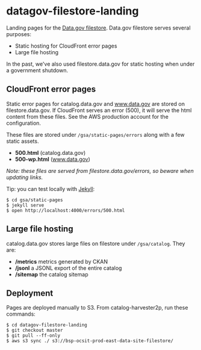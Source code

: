 # datagov-filestore-landing

Landing pages for the [Data.gov filestore](https://filestore.data.gov/).
Data.gov filestore serves several purposes:

- Static hosting for CloudFront error pages
- Large file hosting

In the past, we've also used filestore.data.gov for static hosting when under
a government shutdown.


## CloudFront error pages

Static error pages for catalog.data.gov and www.data.gov are stored on
filestore.data.gov. If CloudFront serves an error (500), it will serve the html
content from these files. See the AWS production account for the configuration.

These files are stored under `/gsa/static-pages/errors` along with a few static
assets.

- **500.html** (catalog.data.gov)
- **500-wp.html** (www.data.gov)

_Note: these files are served from filestore.data.gov/errors, so beware when
updating links._

Tip: you can test locally with [Jekyll](https://jekyllrb.com/):

    $ cd gsa/static-pages
    $ jekyll serve
    $ open http://localhost:4000/errors/500.html


## Large file hosting

catalog.data.gov stores large files on filestore under `/gsa/catalog`. They are:

- **/metrics** metrics generated by CKAN
- **/jsonl** a JSONL export of the entire catalog
- **/sitemap** the catalog sitemap


## Deployment

Pages are deployed manually to S3. From catalog-harvester2p, run these commands:

    $ cd datagov-filestore-landing
    $ git checkout master
    $ git pull --ff-only
    $ aws s3 sync ./ s3://bsp-ocsit-prod-east-data-site-filestore/
